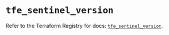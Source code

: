 # `tfe_sentinel_version`

Refer to the Terraform Registry for docs: [`tfe_sentinel_version`](https://registry.terraform.io/providers/hashicorp/tfe/0.58.1/docs/resources/sentinel_version).
